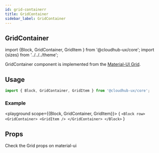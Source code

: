 ```yaml
---
id: grid-containerr
title: GridContainer
sidebar_label: GridContainer
---
```


## GridContainer

import {Block, GridContainer, GridItem } from '@cloudhub-ux/core';
import {sizes} from '../../../theme';

GridContainer component is implemented from the [Material-UI Grid](https://material-ui.com/components/grid).

## Usage

```js
import { Block, GridContainer, GridItem } from '@cloudhub-ux/core';
```

### Example

<playground scope={{Block, GridContainer, GridItem}}>
{
`<Block row> <GridContainer> <GridItem /> </GridContainer> </Block>`
}
</playground>

## Props

Check the Grid props on material-ui
